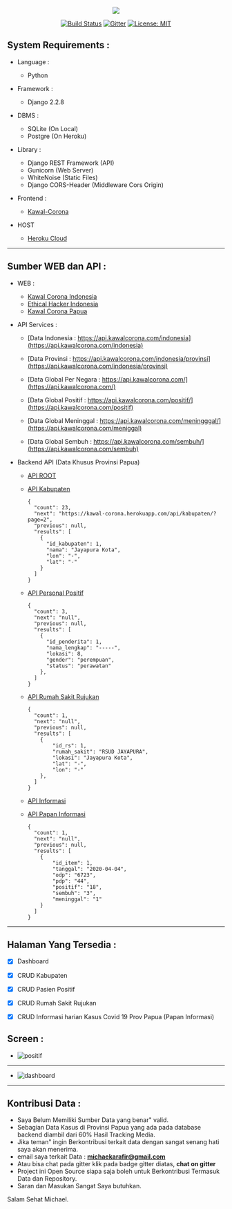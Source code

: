 <p align="center"><img src="https://live.staticflickr.com/65535/49784089877_0d7c611050_c.jpg"></p>

<p align="center">
  <a href="https://travis-ci.com/Ekhel/backend-kawal-corona-papua"><img src="https://travis-ci.com/Ekhel/backend-kawal-corona-papua.svg?branch=master" alt="Build Status"></a>
  <a href="https://gitter.im/jayapura_django/community?utm_source=badge&utm_medium=badge&utm_campaign=pr-badge"><img src="https://badges.gitter.im/jayapura_django/community.svg" alt="Gitter"></a>
  <a href="https://opensource.org/licenses/MIT"><img src="https://img.shields.io/badge/License-MIT-green.svg" alt="License: MIT"></a>

</p>

## System Requirements :
* Language :
  - Python

* Framework :
  - Django 2.2.8

* DBMS :
  - SQLite (On Local)
  - Postgre (On Heroku)

* Library :
  - Django REST Framework (API)
  - Gunicorn (Web Server)
  - WhiteNoise (Static Files)
  - Django CORS-Header (Middleware Cors Origin)

* Frontend :
  - [Kawal-Corona](https://github.com/Ekhel/kawal-corona)

* HOST
  - [Heroku Cloud](https://heroku.com)

------------------------------------------------------------------------------

## Sumber WEB dan API :

* WEB :
  - [Kawal Corona Indonesia](https://kawalcorona.com)
  - [Ethical Hacker Indonesia](https://hack.co.id)
  - [Kawal Corona Papua](https://kawal-corona.herokuapp.com)


* API Services :
  - [Data Indonesia : https://api.kawalcorona.com/indonesia](https://api.kawalcorona.com/indonesia)

  - [Data Provinsi : https://api.kawalcorona.com/indonesia/provinsi](https://api.kawalcorona.com/indonesia/provinsi)

  - [Data Global Per Negara : https://api.kawalcorona.com/](https://api.kawalcorona.com/) 

  - [Data Global Positif : https://api.kawalcorona.com/positif/](https://api.kawalcorona.com/positif)

  - [Data Global Meninggal : https://api.kawalcorona.com/meningggal/](https://api.kawalcorona.com/meniggal)
  
  - [Data Global Sembuh : https://api.kawalcorona.com/sembuh/](https://api.kawalcorona.com/sembuh)


* Backend API (Data Khusus Provinsi Papua)
  - [API ROOT](https://kawal-corona.herokuapp.com/api/)
  - [API Kabupaten](https://kawal-corona.herokuapp.com/api/kabupeten/)
  
    ```javascripts
    {
      "count": 23,
      "next": "https://kawal-corona.herokuapp.com/api/kabupaten/?page=2",
      "previous": null,
      "results": [
        {
          "id_kabupaten": 1,
          "nama": "Jayapura Kota",
          "lon": "-",
          "lat": "-"
        }
      ] 
    }
    ```

  - [API Personal Positif](https://kawal-corona.herokuapp.com/api/penderita/)

    ```javascripts
    {
      "count": 3,
      "next": "null",
      "previous": null,
      "results": [
        {
          "id_penderita": 1,
          "nama_lengkap": "-----",
          "lokasi": 8,
          "gender": "perempuan",
          "status": "perawatan"
        },
      ] 
    }
    ```

  - [API Rumah Sakit Rujukan](https://kawal-corona.herokuapp.com/api/rumahsakit/)

    ```javascripts
    {
      "count": 1,
      "next": "null",
      "previous": null,
      "results": [
        {
            "id_rs": 1,
            "rumah_sakit": "RSUD JAYAPURA",
            "lokasi": "Jayapura Kota",
            "lat": "-",
            "lon": "-"
        },
      ]
    }
    ```

  - [API Informasi](https://kawal-corona.herokuapp.com/api/informasi/)
  - [API Papan Informasi](https://kawal-corona.herokuapp.com/api/papaninfo/)

    ```javascripts
    {
      "count": 1,
      "next": "null",
      "previous": null,
      "results": [
        {
            "id_item": 1,
            "tanggal": "2020-04-04",
            "odp": "6723",
            "pdp": "44",
            "positif": "18",
            "sembuh": "3",
            "meninggal": "1"
        }
      ]
    }
    ```
-------------------------------------------------------------------------------------------------------------

## Halaman Yang Tersedia :
  - [x] Dashboard
  - [x] CRUD Kabupaten
  - [x] CRUD Pasien Positif
  - [x] CRUD Rumah Sakit Rujukan
  - [x] CRUD Informasi harian Kasus Covid 19 Prov Papua (Papan Informasi)


## Screen :
  - ![positif](https://live.staticflickr.com/65535/49737626967_26cb3de065_z.jpg)
  -----------------------------------------------------------------------------------------------------------
  - ![dashboard](https://live.staticflickr.com/65535/49737294806_ab96efe58c_z.jpg)

-------------------------------------------------------------------------------------------------------------

## Kontribusi Data :
  - Saya Belum Memiliki Sumber Data yang benar" valid.
  - Sebagian Data Kasus di Provinsi Papua yang ada pada database backend diambil dari 60% Hasil Tracking Media.
  - Jika teman" ingin Berkontribusi terkait data dengan sangat senang hati saya akan menerima.
  - email saya terkait Data : **michaekarafir@gmail.com**
  - Atau bisa chat pada gitter klik pada badge gitter diatas, **chat on gitter**
  - Project ini Open Source siapa saja boleh untuk Berkontribusi Termasuk Data dan Repository.
  - Saran dan Masukan Sangat Saya butuhkan.

  Salam Sehat
  Michael.
    